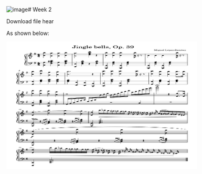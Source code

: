 <img width="602" alt="image" src="https://github.com/user-attachments/assets/0c3112ff-50af-4025-a693-77973a12071d"># Week 2

Download file hear

As shown below:

<html>
<body>
<img src="Jingle Bell.jpg" alt="Trulli" width="500" height="333">
</body>
</html>
